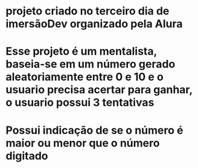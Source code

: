 # projeto criado no terceiro dia de imersãoDev organizado pela Alura
# Esse projeto é um mentalista, baseia-se em um número gerado aleatoriamente entre 0 e 10 e o usuario precisa acertar para ganhar, o usuario possui 3 tentativas
# Possui indicação de se o número é maior ou menor que o número digitado
